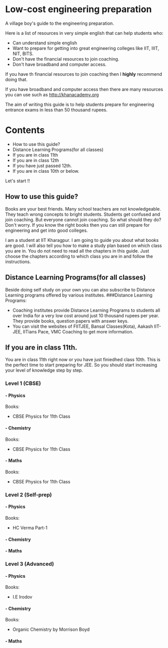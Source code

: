 # Low-cost engineering preparation

A village boy's guide to the engineering preparation.

Here is a list of resources in very simple english that can help students who:
- Can understand simple english
- Want to prepare for getting into great engineering colleges like IIT, IIIT, NIT, BITS.
- Don't have the financial resources to join coaching.
- Don't have broadband and computer access.

If you have th financial resources to join coaching then I **highly** recommend doing that.

If you have broadband and computer access then there are many resources you can use such as http://khanacademy.org

The aim of writing this guide is to help students prepare for engineering entrance exams in less than 50 thousand rupees.

# Contents

- How to use this guide?
- Distance Learning Programs(for all classes)
- If you are in class 11th
- If you are in class 12th
- If you have just passed 12th.
- If you are in class 10th or below.



Let's start !!

## How to use this guide?

Books are your best friends. Many school teachers are not knowledgeable. They teach wrong concepts to bright students. Students get confused and join coaching. But everyone cannot join coaching. So what should they do? Don't worry. If you know the right books then you can still prepare for engineering and get into good colleges.

I am a student at IIT Kharagpur. I am going to guide you about what books are good. I will also tell you how to make a study plan based on which class you are in. You do not need to read all the chapters in this guide. Just choose the chapters according to which class you are in and follow the instructions.

## Distance Learning Programs(for all classes)
Beside doing self study on your own you can also subscribe to Distance Learning programs offered by various institutes.
###Distance Learning Programs:
- Coaching institutes provide Distance Learning Programs to students all over India for a very low cost around just 10 thousand rupees per year. They provide books, question papers with answer keys.
- You can visit the websites of FIITJEE, Bansal Classes(Kota), Aakash IIT-JEE, IITians Pace, VMC Coaching to get more information.


## If you are in class 11th.
You are in class 11th right now or you have just finiedhed class 10th. This is the perfect time to start preparing for JEE. So you should start increasing your level of knowledge step by step.

### Level 1 (CBSE)
#### - Physics
Books:
- CBSE Physics for 11th Class
#### - Chemistry
Books:
- CBSE Physics for 11th Class
#### - Maths
Books:
- CBSE Physics for 11th Class

### Level 2 (Self-prep)
#### - Physics
Books:
- HC Verma Part-1
#### - Chemistry
#### - Maths

### Level 3 (Advanced)
#### - Physics
Books:
- I.E Irodov
#### - Chemistry
Books:
- Organic Chemistry by Morrison Boyd
#### - Maths
